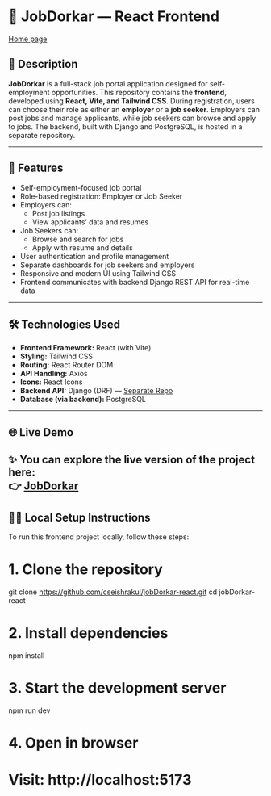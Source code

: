 # 💼 JobDorkar — React Frontend

[Home page](home.png)

## 📄 Description  
**JobDorkar** is a full-stack job portal application designed for self-employment opportunities. This repository contains the **frontend**, developed using **React, Vite, and Tailwind CSS**. During registration, users can choose their role as either an **employer** or a **job seeker**. Employers can post jobs and manage applicants, while job seekers can browse and apply to jobs. The backend, built with Django and PostgreSQL, is hosted in a separate repository.

---

## 🚀 Features  
- Self-employment-focused job portal  
- Role-based registration: Employer or Job Seeker  
- Employers can:
  - Post job listings  
  - View applicants’ data and resumes  
- Job Seekers can:
  - Browse and search for jobs  
  - Apply with resume and details  
- User authentication and profile management  
- Separate dashboards for job seekers and employers  
- Responsive and modern UI using Tailwind CSS  
- Frontend communicates with backend Django REST API for real-time data  


---

## 🛠️ Technologies Used  
- **Frontend Framework:** React (with Vite)  
- **Styling:** Tailwind CSS  
- **Routing:** React Router DOM  
- **API Handling:** Axios  
- **Icons:** React Icons  
- **Backend API:** Django (DRF) — [Separate Repo](https://github.com/cseishrakul/jobDorkar)  
- **Database (via backend):** PostgreSQL  

---

## 🌐 Live Demo

✨ You can explore the live version of the project here:  
👉 **[JobDorkar](https://job-dorkar-react.vercel.app/)**
---

## 🧑‍💻 Local Setup Instructions

To run this frontend project locally, follow these steps:

# 1. Clone the repository
git clone https://github.com/cseishrakul/jobDorkar-react.git
cd jobDorkar-react

# 2. Install dependencies
npm install

# 3. Start the development server
npm run dev

# 4. Open in browser
# Visit: http://localhost:5173
